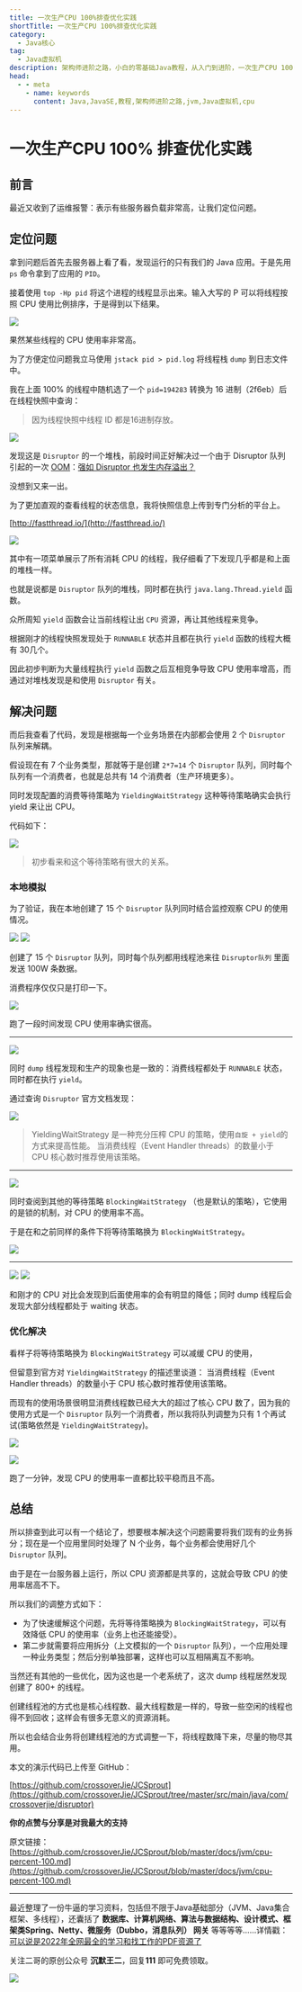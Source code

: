 ```yaml
---
title: 一次生产CPU 100%排查优化实践
shortTitle: 一次生产CPU 100%排查优化实践
category:
  - Java核心
tag:
  - Java虚拟机
description: 架构师进阶之路，小白的零基础Java教程，从入门到进阶，一次生产CPU 100% 排查优化实践
head:
  - - meta
    - name: keywords
      content: Java,JavaSE,教程,架构师进阶之路,jvm,Java虚拟机,cpu
---
```


# 一次生产CPU 100% 排查优化实践

## 前言

最近又收到了运维报警：表示有些服务器负载非常高，让我们定位问题。


## 定位问题

拿到问题后首先去服务器上看了看，发现运行的只有我们的 Java 应用。于是先用 `ps` 命令拿到了应用的 `PID`。

接着使用 `top -Hp pid` 将这个进程的线程显示出来。输入大写的 P 可以将线程按照 CPU 使用比例排序，于是得到以下结果。

![](http://cdn.tobebetterjavaer.com/tobebetterjavaer/images/jvm/cpu-percent-100-e9b35104-fce9-40ea-ae91-8bbb7fd8aa96.jpg)

果然某些线程的 CPU 使用率非常高。


为了方便定位问题我立马使用 `jstack pid > pid.log` 将线程栈 `dump` 到日志文件中。

我在上面 100% 的线程中随机选了一个 `pid=194283` 转换为 16 进制（2f6eb）后在线程快照中查询：

> 因为线程快照中线程 ID 都是16进制存放。

![](http://cdn.tobebetterjavaer.com/tobebetterjavaer/images/jvm/cpu-percent-100-f8b051d5-f28d-481e-a0b2-e97151797e3b.jpg)

发现这是 `Disruptor` 的一个堆栈，前段时间正好解决过一个由于 Disruptor 队列引起的一次 [OOM]()：[强如 Disruptor 也发生内存溢出？](https://crossoverjie.top/2018/08/29/java-senior/OOM-Disruptor/)

没想到又来一出。

为了更加直观的查看线程的状态信息，我将快照信息上传到专门分析的平台上。

[http://fastthread.io/](http://fastthread.io/)

![](http://cdn.tobebetterjavaer.com/tobebetterjavaer/images/jvm/cpu-percent-100-d6c9bc1c-9600-47f2-9ff1-d0c9bd8ef849.jpg)

其中有一项菜单展示了所有消耗 CPU 的线程，我仔细看了下发现几乎都是和上面的堆栈一样。

也就是说都是 `Disruptor` 队列的堆栈，同时都在执行 `java.lang.Thread.yield` 函数。

众所周知 `yield` 函数会让当前线程让出 `CPU` 资源，再让其他线程来竞争。

根据刚才的线程快照发现处于 `RUNNABLE` 状态并且都在执行 `yield` 函数的线程大概有 30几个。

因此初步判断为大量线程执行 `yield` 函数之后互相竞争导致 CPU 使用率增高，而通过对堆栈发现是和使用 `Disruptor` 有关。

## 解决问题

而后我查看了代码，发现是根据每一个业务场景在内部都会使用 2 个 `Disruptor` 队列来解耦。

假设现在有 7 个业务类型，那就等于是创建 `2*7=14` 个 `Disruptor` 队列，同时每个队列有一个消费者，也就是总共有 14 个消费者（生产环境更多）。

同时发现配置的消费等待策略为 `YieldingWaitStrategy` 这种等待策略确实会执行 yield 来让出 CPU。

代码如下：

![](http://cdn.tobebetterjavaer.com/tobebetterjavaer/images/jvm/cpu-percent-100-49840c0d-2c10-4bcb-80c6-1df7553ddb6c.jpg)

> 初步看来和这个等待策略有很大的关系。

### 本地模拟

为了验证，我在本地创建了 15 个 `Disruptor` 队列同时结合监控观察 CPU 的使用情况。

![](http://cdn.tobebetterjavaer.com/tobebetterjavaer/images/jvm/cpu-percent-100-7f3b2fa6-6505-4b67-9f42-0170a236832b.jpg)
![](http://cdn.tobebetterjavaer.com/tobebetterjavaer/images/jvm/cpu-percent-100-d597089d-54e0-49ef-a0f9-41798e84de48.jpg)

创建了 15 个 `Disruptor` 队列，同时每个队列都用线程池来往 `Disruptor队列` 里面发送 100W 条数据。

消费程序仅仅只是打印一下。

![](http://cdn.tobebetterjavaer.com/tobebetterjavaer/images/jvm/cpu-percent-100-97b88b4d-2d81-47ab-9beb-830ac122c282.jpg)

跑了一段时间发现 CPU 使用率确实很高。

---

![](http://cdn.tobebetterjavaer.com/tobebetterjavaer/images/jvm/cpu-percent-100-c0ee1da2-29af-4581-b0d8-97f6250401e7.jpg)

同时 `dump` 线程发现和生产的现象也是一致的：消费线程都处于 `RUNNABLE` 状态，同时都在执行 `yield`。

通过查询 `Disruptor` 官方文档发现：

![](http://cdn.tobebetterjavaer.com/tobebetterjavaer/images/jvm/cpu-percent-100-de904a90-8b59-4333-82f5-9ec94a6525a0.jpg)

> YieldingWaitStrategy 是一种充分压榨 CPU 的策略，使用`自旋 + yield`的方式来提高性能。
> 当消费线程（Event Handler threads）的数量小于 CPU 核心数时推荐使用该策略。

---

![](http://cdn.tobebetterjavaer.com/tobebetterjavaer/images/jvm/cpu-percent-100-3faf6f7e-0d2c-4cfe-8e3a-07e15601485d.jpg)

同时查阅到其他的等待策略 `BlockingWaitStrategy` （也是默认的策略），它使用的是锁的机制，对 CPU 的使用率不高。

于是在和之前同样的条件下将等待策略换为 `BlockingWaitStrategy`。

![](http://cdn.tobebetterjavaer.com/tobebetterjavaer/images/jvm/cpu-percent-100-12912ce3-a702-4bb2-a19b-816c22f7d43a.jpg)

---

![](http://cdn.tobebetterjavaer.com/tobebetterjavaer/images/jvm/cpu-percent-100-b4aad83e-af9d-48fc-bcd0-ad2a42588179.jpg)
![](http://cdn.tobebetterjavaer.com/tobebetterjavaer/images/jvm/cpu-percent-100-56dc1513-8f10-422f-bb2a-ae5dcfb8413f.jpg)

和刚才的 CPU 对比会发现到后面使用率的会有明显的降低；同时 dump 线程后会发现大部分线程都处于 waiting 状态。


### 优化解决

看样子将等待策略换为 `BlockingWaitStrategy` 可以减缓 CPU 的使用，

但留意到官方对 `YieldingWaitStrategy` 的描述里谈道：
当消费线程（Event Handler threads）的数量小于 CPU 核心数时推荐使用该策略。

而现有的使用场景很明显消费线程数已经大大的超过了核心 CPU 数了，因为我的使用方式是一个 `Disruptor` 队列一个消费者，所以我将队列调整为只有 1 个再试试(策略依然是 `YieldingWaitStrategy`)。

![](http://cdn.tobebetterjavaer.com/tobebetterjavaer/images/jvm/cpu-percent-100-b1cbc2c2-828a-46e8-ba14-86cd0fa660c6.jpg)

![](http://cdn.tobebetterjavaer.com/tobebetterjavaer/images/jvm/cpu-percent-100-f8fb7682-a61a-407d-923c-890a16bce109.jpg)

跑了一分钟，发现 CPU 的使用率一直都比较平稳而且不高。

## 总结

所以排查到此可以有一个结论了，想要根本解决这个问题需要将我们现有的业务拆分；现在是一个应用里同时处理了 N 个业务，每个业务都会使用好几个 `Disruptor` 队列。

由于是在一台服务器上运行，所以 CPU 资源都是共享的，这就会导致 CPU 的使用率居高不下。

所以我们的调整方式如下：

- 为了快速缓解这个问题，先将等待策略换为 `BlockingWaitStrategy`，可以有效降低 CPU 的使用率（业务上也还能接受）。
- 第二步就需要将应用拆分（上文模拟的一个 `Disruptor` 队列），一个应用处理一种业务类型；然后分别单独部署，这样也可以互相隔离互不影响。

当然还有其他的一些优化，因为这也是一个老系统了，这次 dump 线程居然发现创建了 800+ 的线程。

创建线程池的方式也是核心线程数、最大线程数是一样的，导致一些空闲的线程也得不到回收；这样会有很多无意义的资源消耗。

所以也会结合业务将创建线程池的方式调整一下，将线程数降下来，尽量的物尽其用。


本文的演示代码已上传至 GitHub：

[https://github.com/crossoverJie/JCSprout](https://github.com/crossoverJie/JCSprout/tree/master/src/main/java/com/crossoverjie/disruptor)

**你的点赞与分享是对我最大的支持**

原文链接：[https://github.com/crossoverJie/JCSprout/blob/master/docs/jvm/cpu-percent-100.md](https://github.com/crossoverJie/JCSprout/blob/master/docs/jvm/cpu-percent-100.md)

----

最近整理了一份牛逼的学习资料，包括但不限于Java基础部分（JVM、Java集合框架、多线程），还囊括了 **数据库、计算机网络、算法与数据结构、设计模式、框架类Spring、Netty、微服务（Dubbo，消息队列） 网关** 等等等等……详情戳：[可以说是2022年全网最全的学习和找工作的PDF资源了](https://tobebetterjavaer.com/pdf/programmer-111.html)

关注二哥的原创公众号 **沉默王二**，回复**111** 即可免费领取。

![](http://cdn.tobebetterjavaer.com/tobebetterjavaer/images/xingbiaogongzhonghao.png)
